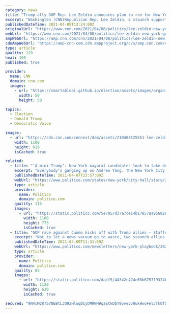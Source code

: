 ```yaml
---
category: news
title: "Trump ally GOP Rep. Lee Zeldin announces plan to run for New York governor in 2022"
excerpt: "Washington (CNN)Republican Rep. Lee Zeldin, a staunch supporter of former President Donald Trump, announced Thursday he plans to run for New York governor next year, saying that \"to save our state,\" embattled Democratic incumbent Andrew Cuomo \"has got to go.\""
publishedDateTime: 2021-04-08T13:24:00Z
originalUrl: "https://www.cnn.com/2021/04/08/politics/lee-zeldin-new-york-governor/index.html"
webUrl: "https://www.cnn.com/2021/04/08/politics/lee-zeldin-new-york-governor/index.html"
ampWebUrl: "https://amp.cnn.com/cnn/2021/04/08/politics/lee-zeldin-new-york-governor/index.html"
cdnAmpWebUrl: "https://amp-cnn-com.cdn.ampproject.org/c/s/amp.cnn.com/cnn/2021/04/08/politics/lee-zeldin-new-york-governor/index.html"
type: article
quality: 129
heat: 169
published: true

provider:
  name: CNN
  domain: cnn.com
  images:
    - url: "https://smartableai.github.io/election/assets/images/organizations/cnn.com-50x50.jpg"
      width: 50
      height: 50

topics:
  - Election
  - Donald Trump
  - Democratic Voice

images:
  - url: "https://cdn.cnn.com/cnnnext/dam/assets/210408125551-lee-zeldin-0310-super-tease.jpg"
    width: 1100
    height: 619
    isCached: true

related:
  - title: "‘A mini-Trump’: New York mayoral candidates look to take down Yang"
    excerpt: "Everybody’s ganging up on Andrew Yang. The New York City mayor’s race has grown more vicious in recent weeks — and the favorite target is Yang, who has come under attack for everything from his basic income and tax plans to his employment history and his second home upstate."
    publishedDateTime: 2021-04-07T23:57:00Z
    webUrl: "https://www.politico.com/states/new-york/city-hall/story/2021/04/07/a-mini-trump-new-york-mayoral-candidates-look-to-take-down-yang-1371914"
    type: article
    provider:
      name: Politico
      domain: politico.com
    quality: 115
    images:
      - url: "https://static.politico.com/5e/95/d37a7ce14b17857aa856828419c8/gettyimages-1310969538-1.jpg"
        width: 1160
        height: 773
        isCached: true
  - title: "GOP race against Cuomo kicks off with Trump allies — Staffers dispute book work was voluntary — New rules aim to reduce school closures"
    excerpt: "Not to let a news vacuum go to waste, two staunch allies of former President Donald Trump are kicking off conversations about New York’s 2022 gubernatorial race in earnest. Reactions? Well, a Republican hasn’t won a statewide race in New York since ..."
    publishedDateTime: 2021-04-09T11:31:00Z
    webUrl: "https://www.politico.com/newsletters/new-york-playbook/2021/04/09/gop-race-against-cuomo-kicks-off-with-trump-allies-staffers-dispute-book-work-was-voluntary-new-rules-aim-to-reduce-school-closures-492421"
    type: article
    provider:
      name: Politico
      domain: politico.com
    quality: 83
    images:
      - url: "https://static.politico.com/da/f5/44342c424c68b675719324b1106b/politico.jpg"
        width: 1120
        height: 629
        isCached: true

secured: "9N4cM2RTSVNEBtL3Q9aHluqDCyDMRNH9qzEtkDbT9ovevvRukHwoFel3Tk0fDv8QCfas/dhmnpoaRdwkpWA2ED4WYoaHVv/Iqe+IH1aPNhH2KyHJ398e+KXmMNNtloDm+Su6rQaozhnFUJu0anYWkmch5UK4DqM1ZOym6iC+q53vmQNrVZ2Jigv/R/aZ9wUbgWpBiKQaYvHrUH2PdC4CDY+ZVYkkqQ/wWp/k2HsKb2PrFyI/f//YZnhTsVD7bVl4vUmGzXC571cRMFTUcwc4UPWqHuxt9rTTNiDV2rmgNOxyqvuucFVXjX3P94e4WHSizAN4fVOBf+pxFDwQsgUGWHrf7mRd0TZyZolnVdmoo6g=;lTfE/+xkg8++1OF708jLTA=="
---
```


